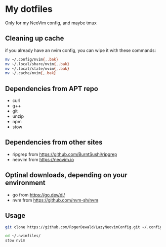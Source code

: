 # My dotfiles

Only for my NeoVim config, and maybe tmux

## Cleaning up cache
if you already have an nvim config, you can wipe it with these commands: 
```bash
mv ~/.config/nvim{,.bak}
mv ~/.local/share/nvim{,.bak}
mv ~/.local/state/nvim{,.bak}
mv ~/.cache/nvim{,.bak}
```
## Dependencies from APT repo

- curl
- g++
- git
- unzip
- npm
- stow

## Dependencies from other sites

- ripgrep from https://github.com/BurntSushi/ripgrep
- neovim from https://neovim.io

## Optinal downloads, depending on your environment
- go from https://go.dev/dl/
- nvm from https://github.com/nvm-sh/nvm

## Usage
```bash
git clone https://github.com/RogerDewald/LazyNeovimConfig.git ~/.config/nvim
```

```bash
cd ~/.nvimfiles/
stow nvim
```
